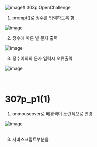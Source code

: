 ![image](https://github.com/rudgh4493/WebProgramming/assets/70314961/e60eb97d-7a76-4bf3-946c-1ad50efd1120)# 303p OpenChallenge

1. prompt()로 정수를 입력하도록 함.

![image](https://github.com/rudgh4493/WebProgramming/assets/70314961/69cda9eb-cce3-478a-9619-ee6cae0dd3f1)
<br>

2. 정수에 따른 별 문자 출력

![image](https://github.com/rudgh4493/WebProgramming/assets/70314961/15d3e035-2d9d-4b40-aeef-0096163621e7)
<br>

3. 정수이외의 문자 입력시 오류출력

![image](https://github.com/rudgh4493/WebProgramming/assets/70314961/8f816bb4-e469-4ce2-a9c4-5362d997e0ad)
<br><br><br>



# 307p_p1(1)

1. onmouseover로 배경색이 노란색으로 변경
   
![image](https://github.com/rudgh4493/WebProgramming/assets/70314961/0035b280-4849-4fd9-ab17-3dc4fe367d93)
<br><br>

3. 자바스크립트부분을 <script>태그에 삽입. 그에 따라 수정
   
![image](https://github.com/rudgh4493/WebProgramming/assets/70314961/cb2b4ec0-5c2e-4531-84bd-f467374f01a8)
![image](https://github.com/rudgh4493/WebProgramming/assets/70314961/b291c414-a6c4-46c1-8af4-7e2eb5cba83e)
<br><br><br>


# 307p_p1(2)

1. p1(1)의 자바스크립트 코드를 파일로 저장 후 불러오기

![image](https://github.com/rudgh4493/WebProgramming/assets/70314961/8c2f1a40-02a5-4a06-9384-accc744f4242)

<br>

![image](https://github.com/rudgh4493/WebProgramming/assets/70314961/fd22dc93-3e19-40d5-8d4f-771ef7808bb0)
<br><br><br>


# 307p_p2

1. 자바스크립트 코드를 본문에 맞춰 <script>태그로 완성
   
![image](https://github.com/rudgh4493/WebProgramming/assets/70314961/670ef017-2d88-4525-9200-b346714b637f)
<br>

![image](https://github.com/rudgh4493/WebProgramming/assets/70314961/fe85a504-6284-4779-af5d-f64916562c3a)
<br><br><br>



# 308p_p3(1)

1. <script>태그에 반복문을 사용하여 별 문자 차례로 5줄 출력

![image](https://github.com/rudgh4493/WebProgramming/assets/70314961/4b537011-7559-4a24-8aa6-c3528a9966ed)
<br><br><br>



# 308p_p3(2)

1. table 테두리 선 1 설정
2. n에 해당하는 숫자 0 ~ 9까지 출력
3. n^2에 해당하는 숫자 0 ~ 9^2까지 출력

![image](https://github.com/rudgh4493/WebProgramming/assets/70314961/4d6bac71-1514-411f-bae5-b3254b308c84)
<br><br><br>


# 308p_p4

1. prompt()함수로 요일을 입력받음

![image](https://github.com/rudgh4493/WebProgramming/assets/70314961/72b09f5d-9004-41bf-b2e6-53566f6cb372)
<br>

2. 월~목, 금~일. 요일에 맞추어 출근, 휴일 출력

![image](https://github.com/rudgh4493/WebProgramming/assets/70314961/fac6a5b6-157c-49cd-9af8-b1a08e669232)
<br>

![image](https://github.com/rudgh4493/WebProgramming/assets/70314961/08563dc5-a910-4153-ada3-b2c198a13c2b)
<br><br><br>


# 308p_p5

1. prompt()함수로 암호를 입력받음

![image](https://github.com/rudgh4493/WebProgramming/assets/70314961/45d8bd9e-24ad-4663-adfe-feeb3d316e93)
<br>

2. 맞는 암호 입력시 통과
![image](https://github.com/rudgh4493/WebProgramming/assets/70314961/62923efe-3d98-4f1e-b759-12347e7c5236)
<br>

3. 틀린 암호 입력시 재입력 요구
![image](https://github.com/rudgh4493/WebProgramming/assets/70314961/bb957be3-f333-44af-9755-0f00f01d9c26)
<br><br><br>


# 309p_p6(1)

1. 큰 수를 비교하여 출력

![image](https://github.com/rudgh4493/WebProgramming/assets/70314961/f1ef8ef1-b8b9-4267-9f2b-61720916488b)
<br>

2. 두 수를 비교하는 big()함수를 작성

![image](https://github.com/rudgh4493/WebProgramming/assets/70314961/4a96a1e0-55ca-4c9a-8e25-116589fb2304)
<br><br><br>


# 309p_p6(2)

1. %를 5번 출력

![image](https://github.com/rudgh4493/WebProgramming/assets/70314961/2db38b8d-d0e8-4d6e-b0af-e5987602b0b1)
<br>

2. %를 수에맞게 출력하는 pr()함수 작성

![image](https://github.com/rudgh4493/WebProgramming/assets/70314961/b56180a3-696b-4cee-b3bb-e5009f5ccf0b)
<br><br><br>


# 309p_p7

1. prompt()함수로 정수를 입력받음

![image](https://github.com/rudgh4493/WebProgramming/assets/70314961/4b4eb113-39c0-4020-ab55-5da6680dc227)
<br>

2. 큰 자리수와 낮은 자리수의 같고 다름을 출력

![image](https://github.com/rudgh4493/WebProgramming/assets/70314961/1d4ae1ba-7679-4827-ab13-55dbed8e1498)
<br>

![image](https://github.com/rudgh4493/WebProgramming/assets/70314961/b9eaaee3-46e4-4032-9cf9-6b75c92de3f8)
<br><br><br>


# 310p_p8

1. prompt()힘수로 수식을 입력받음

![image](https://github.com/rudgh4493/WebProgramming/assets/70314961/62e0035f-fc22-4e1f-82d9-3499d9dc4454)
<br>

2. eval()함수로 수식을 계산

![image](https://github.com/rudgh4493/WebProgramming/assets/70314961/abfa5ac6-883f-4254-be66-c5da49924bef)
<br><br><br>
